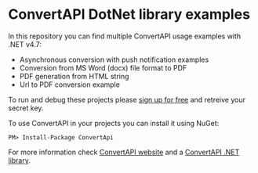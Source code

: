 # ConvertAPI DotNet library examples

In this repository you can find multiple ConvertAPI usage examples with .NET v4.7:

- Asynchronous conversion with push notification examples
- Conversion from MS Word (docx) file format to PDF
- PDF generation from HTML string
- Url to PDF conversion example

To run and debug these projects please [sign up for free](https://www.convertapi.com/a) and retreive your secret key.

To use ConvertAPI in your projects you can install it using NuGet: 

`PM> Install-Package ConvertApi`

For more information check [ConvertAPI website](https://www.convertapi.com/) and a [ConvertAPI .NET library](https://github.com/ConvertAPI/convertapi-dotnet).

